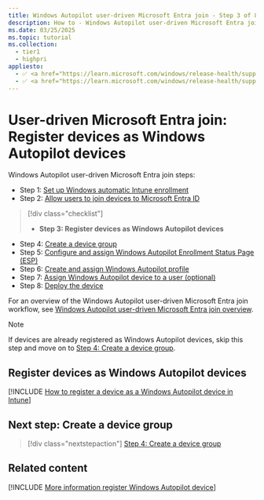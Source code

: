 ```yaml
---
title: Windows Autopilot user-driven Microsoft Entra join - Step 3 of 8 - Register devices as Windows Autopilot devices
description: How to - Windows Autopilot user-driven Microsoft Entra join - Step 3 of 8 - Register devices as Windows Autopilot devices.
ms.date: 03/25/2025
ms.topic: tutorial
ms.collection:
  - tier1
  - highpri
appliesto:
  - ✅ <a href="https://learn.microsoft.com/windows/release-health/supported-versions-windows-client" target="_blank">Windows 11</a>
  - ✅ <a href="https://learn.microsoft.com/windows/release-health/supported-versions-windows-client" target="_blank">Windows 10</a>
---
```


# User-driven Microsoft Entra join: Register devices as Windows Autopilot devices

Windows Autopilot user-driven Microsoft Entra join steps:

- Step 1: [Set up Windows automatic Intune enrollment](azure-ad-join-automatic-enrollment.md)
- Step 2: [Allow users to join devices to Microsoft Entra ID](azure-ad-join-allow-users-to-join.md)

> [!div class="checklist"]
>
> - **Step 3: Register devices as Windows Autopilot devices**

- Step 4: [Create a device group](azure-ad-join-device-group.md)
- Step 5: [Configure and assign Windows Autopilot Enrollment Status Page (ESP)](azure-ad-join-esp.md)
- Step 6: [Create and assign Windows Autopilot profile](azure-ad-join-autopilot-profile.md)
- Step 7: [Assign Windows Autopilot device to a user (optional)](azure-ad-join-assign-device-to-user.md)
- Step 8: [Deploy the device](azure-ad-join-deploy-device.md)

For an overview of the Windows Autopilot user-driven Microsoft Entra join workflow, see [Windows Autopilot user-driven Microsoft Entra join overview](azure-ad-join-workflow.md#workflow).

> [!NOTE]
>
> If devices are already registered as Windows Autopilot devices, skip this step and move on to [Step 4: Create a device group](azure-ad-join-device-group.md).

## Register devices as Windows Autopilot devices

[!INCLUDE [How to register a device as a Windows Autopilot device in Intune](../includes/register-autopilot-device.md)]

## Next step: Create a device group

> [!div class="nextstepaction"]
> [Step 4: Create a device group](azure-ad-join-device-group.md)

## Related content

[!INCLUDE [More information register Windows Autopilot device](../includes/more-info-register-device.md)]
